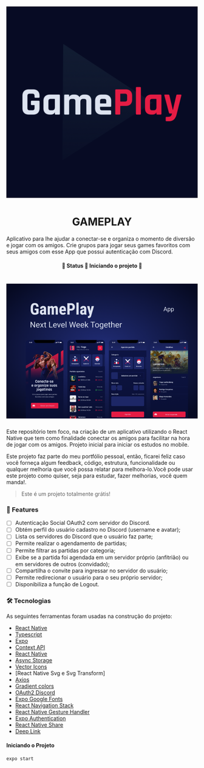 <div>
    <h1 align="center">
        <img alt="Imagem de inicio" title="#ImagemDoApp" src="assets/icon.png" /><h1 align="center">GAMEPLAY</h1>
    </h1>
</div>
<p>Aplicativo para lhe ajudar a conectar-se e organiza o momento de diversão e jogar com os amigos. Crie grupos para jogar seus games favoritos com seus amigos com esse App que possui autenticação com Discord.</p>
<h4 align="center"> 
	🚧  Status 🚀 Iniciando o projeto  🚧
</h4>

<h1 align="center">
  <img alt="Imagem de inicio" title="#ImagemDoApp" src="assets/README.png" />
</h1>
<p text-align="justify">Este repositório tem foco, na criação de um aplicativo utilizando o React Native que tem como finalidade conectar os amigos para facilitar na hora de jogar com os amigos. Projeto inicial para iniciar os estudos no mobile.</p>
<p text-align="justify">Este projeto faz parte do meu portfólio pessoal, então, ficarei feliz caso você forneça algum feedback, código, estrutura, funcionalidade ou qualquer melhoria que você possa relatar para melhora-lo.Você pode usar este projeto como quiser, seja para estudar, fazer melhorias, você quem manda!.</p>

<blockquote>
Este é um projeto totalmente grátis!
</blockquote>

### 🏁 Features

- [ ] Autenticação Social OAuth2 com servidor do Discord.
- [ ] Obtém perfil do usuário cadastro no Discord (username e avatar);
- [ ] Lista os servidores do Discord que o usuário faz parte;
- [ ] Permite realizar o agendamento de partidas;
- [ ] Permite filtrar as partidas por categoria;
- [ ] Exibe se a partida foi agendada em um servidor próprio (anfitrião) ou em servidores de outros (convidado);
- [ ] Compartilha o convite para ingressar no servidor do usuário;
- [ ] Permite redirecionar o usuário para o seu próprio servidor;
- [ ] Disponibiliza a função de Logout.

### 🛠 Tecnologias
<p>As seguintes ferramentas foram usadas na construção do projeto:</p>

- [React Native](https://reactnative.dev/)
- [Typescript](https://www.typescriptlang.org/)
- [Expo](https://docs.expo.io/)
- [Context API](https://reactjs.org/docs/context.html)
- [React Native](https://reactnative.dev/)
- [Async Storage](https://reactnative.directory/?search=storage)
- [Vector Icons](https://www.vecteezy.com/free-vector/icons)
- [React Native Svg e Svg Transform]
- [Axios](https://axios-http.com/docs/intro)
- [Gradient colors](https://uigradients.com/#SlightOceanView)
- [OAuth2 Discord](https://discord.com/developers/docs/topics/oauth2)
- [Expo Google Fonts](https://docs.expo.io/guides/using-custom-fonts/)
- [React Navigation Stack](https://reactnavigation.org/docs/stack-navigator/)
- [React Native Gesture Handler](https://docs.swmansion.com/react-native-gesture-handler/docs/)
- [Expo Authentication](https://docs.expo.io/guides/authentication/)
- [React Native Share](https://www.npmjs.com/package/react-native-share)
- [Deep Link](https://developer.android.com/guide/navigation/navigation-deep-link) 

<h4>Iniciando o Projeto</h4>

```
expo start

```

